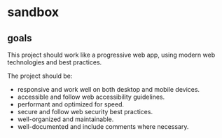 # sandbox

## goals
This project should work like a progressive web app, using modern web technologies and best practices.

The project should be: 
- responsive and work well on both desktop and mobile devices.
- accessible and follow web accessibility guidelines.
- performant and optimized for speed.
- secure and follow web security best practices.
- well-organized and maintainable.
- well-documented and include comments where necessary.

